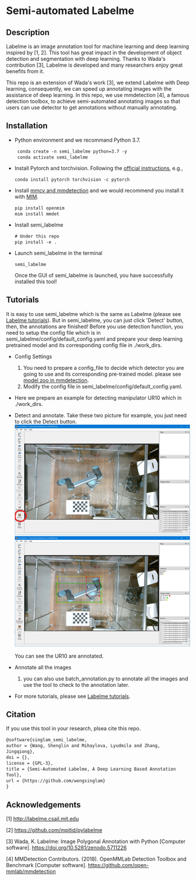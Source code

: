 # Semi-automated Labelme

## Description
Labelme is an image annotation tool for machine learning and deep learning inspired by [1, 2]. This tool has great impact in the development of object detection and segmentation with deep learning. Thanks to Wada's contribution [3], Labelme is developed and many researchers enjoy great benefits from it. 

This repo is an extension of Wada's work [3], we extend Labelme with Deep learning, consequently, we can speed up annotating images with the assistance of deep learning. In this repo, we use mmdetection [4], a famous detection toolbox, to achieve semi-automated annotating images so that users can use detector to get annotations without manually annotating.

## Installation
- Python environment and we recommand Python 3.7.
  ```
   conda create -n semi_labelme python=3.7 -y
   conda activate semi_labelme
  ```
- Install Pytorch and torchvision. Following the [official instructions](https://pytorch.org/), e.g.,
  ```shell
  conda install pytorch torchvision -c pytorch
  ```
- Install [mmcv and mmdetection](https://github.com/open-mmlab/mmdetection/blob/master/docs/en/get_started.md) and we would recommend you install it with [MIM](https://github.com/open-mmlab/mim).
  ```
  pip install openmim
  mim install mmdet
  ```

- Install semi_labelme
  ```
  # Under this repo
  pip install -e .
  ```

- Launch semi_labelme in the terminal
  ```
  semi_labelme
  ```
  Once the GUI of semi_labelme is launched, you have successfully installed this tool!
## Tutorials

It is easy to use semi_labelme which is the same as Labelme (please see [Labelme tutorials](https://github.com/wkentaro/labelme/tree/main/examples/tutorial#tutorial-single-image-example)). But in semi_labelme, you can just click 'Detect' button, then, the annotations are finished! Before you use detection function, you need to setup the config file which is in semi_labelme/config/default_config.yaml and prepare your deep learning pretrained model and its corresponding config file in ./work_dirs.

- Config Settings
  1. You need to prepare a config_file to decide which detector you are going to use and its corresponding pre-trained model. please see [model zoo in mmdetection](https://github.com/open-mmlab/mmdetection/blob/master/docs/en/model_zoo.md).
  2. Modify the config file in semi_labelme/config/default_config.yaml.

- Here we prepare an example for detecting manipulator UR10 which in ./work_dirs.

- Detect and annotate. Take these two picture for example, you just need to click the Detect button.  
  ![avatar](misc/1.png)
  ![avatar](misc/2.png)
  
  You can see the UR10 are annotated.

- Annotate all the images
   1. you can also use batch_annotation.py to annotate all the images and use the tool to check to the annotation later.

- For more tutorials, please see [Labelme tutorials](https://github.com/wkentaro/labelme/tree/main/examples/tutorial#tutorial-single-image-example).


## Citation

If you use this tool in your research, plsea cite this repo.

```
@software{singlam_semi_labelme,
author = {Wang, Shenglin and Mihaylova, Lyudmila and Zhang, Jingqiong},
doi = {},
license = {GPL-3},
title = {Semi-Automated Labelme, A Deep Learning Based Annotation Tool},
url = {https://github.com/wongsinglam}
}
```

## Acknowledgements

[1] http://labelme.csail.mit.edu

[2] https://github.com/mpitid/pylabelme

[3] Wada, K. Labelme: Image Polygonal Annotation with Python [Computer software]. https://doi.org/10.5281/zenodo.5711226

[4] MMDetection Contributors. (2018). OpenMMLab Detection Toolbox and Benchmark [Computer software]. https://github.com/open-mmlab/mmdetection
